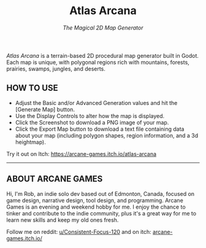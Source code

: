 <header>

<!--
  <<< Author notes: Course header >>>
  Include a 1280×640 image, course title in sentence case, and a concise description in emphasis.
  In your repository settings: enable template repository, add your 1280×640 social image, auto delete head branches.
  Add your open source license, GitHub uses MIT license.
-->

# Atlas Arcana
_The Magical 2D Map Generator_

</header>

_Atlas Arcana_ is a terrain-based 2D procedural map generator built in Godot. Each map is unique, with polygonal regions rich with mountains, forests, prairies, swamps, jungles, and deserts.

## HOW TO USE

* Adjust the Basic and/or Advanced Generation values and hit the [Generate Map] button.
* Use the Display Controls to alter how the map is displayed.
* Click the Screenshot to download a PNG image of your map.
* Click the Export Map button to download a text file containing data about your map (including polygon shapes, region information, and a 3d heightmap).


Try it out on Itch: https://arcane-games.itch.io/atlas-arcana

<footer>

<!--
  <<< Author notes: Footer >>>
  Add a link to get support, GitHub status page, code of conduct, license link.
-->

---

## ABOUT ARCANE GAMES

Hi, I'm Rob, an indie solo dev based out of Edmonton, Canada, focused on game design, narrative design, tool design, and programming. Arcane Games is an evening and weekend hobby for me. I enjoy the chance to tinker and contribute to the indie community, plus it's a great way for me to learn new skills and keep my old ones fresh.

Follow me on reddit: [u/Consistent-Focus-120](https://www.reddit.com/user/Consistent-Focus-120/) and on itch: [arcane-games.itch.io/
](https://arcane-games.itch.io/)

</footer>

